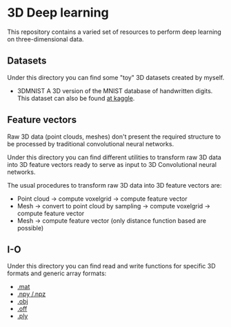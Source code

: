 # 3D Deep learning

This repository contains a varied set of resources to perform deep learning on three-dimensional data.

## Datasets

Under this directory you can find some "toy" 3D datasets created by myself.

- 3DMNIST
    A 3D version of the MNIST database of handwritten digits.
    This dataset can also be found [at kaggle](https://www.kaggle.com/daavoo/3d-mnist).

## Feature vectors

Raw 3D data (point clouds, meshes) don't present the required structure to be processed by traditional convolutional neural networks. 

Under this directory you can find different utilities to transform raw 3D data into 3D feature vectors ready to serve as input to 3D Convolutional neural networks.

The usual procedures to transform raw 3D data into 3D feature vectors are:

- Point cloud -> compute voxelgrid -> compute feature vector 
- Mesh -> convert to point cloud by sampling -> compute voxelgrid -> compute feature vector
- Mesh -> compute feature vector (only distance function based are possible)

## I-O 

Under this directory you can find read and write functions for specific 3D formats and generic array formats:

- [.mat](https://es.mathworks.com/help/matlab/import_export/mat-file-versions.html)
- [.npy /.npz](https://docs.scipy.org/doc/numpy-dev/neps/npy-format.html)
- [.obj](https://en.wikipedia.org/wiki/Wavefront_.obj_file)
- [.off](https://en.wikipedia.org/wiki/OFF_(file_format))
- [.ply](https://en.wikipedia.org/wiki/PLY_(file_format))

